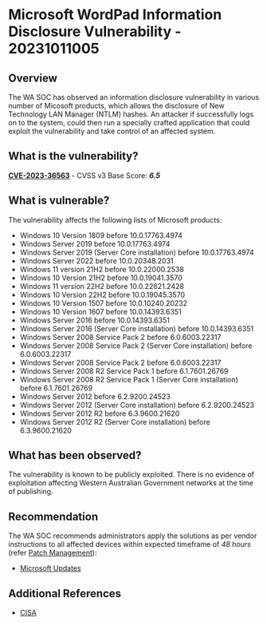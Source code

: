 # Microsoft WordPad Information Disclosure Vulnerability - 20231011005

## Overview

The WA SOC has observed an information disclosure vulnerability in various number of Micosoft products, which allows the disclosure of New Technology LAN Manager (NTLM) hashes. An attacker if successfully logs on to the system, could then run a specially crafted application that could exploit the vulnerability and take control of an affected system.

## What is the vulnerability?

[**CVE-2023-36563**](https://nvd.nist.gov/vuln/detail/CVE-2023-36563) - CVSS v3 Base Score: ***6.5***

## What is vulnerable?

The vulnerability affects the following lists of Microsoft products:

- Windows 10 Version 1809 before 10.0.17763.4974
- Windows Server 2019 before 10.0.17763.4974
- Windows Server 2019 (Server Core installation) before 10.0.17763.4974
- Windows Server 2022 before 10.0.20348.2031
- Windows 11 version 21H2 before 10.0.22000.2538
- Windows 10 Version 21H2 before 10.0.19041.3570
- Windows 11 version 22H2 before 10.0.22621.2428
- Windows 10 Version 22H2 before 10.0.19045.3570
- Windows 10 Version 1507 before 10.0.10240.20232
- Windows 10 Version 1607 before 10.0.14393.6351
- Windows Server 2016 before 10.0.14393.6351
- Windows Server 2016 (Server Core installation) before 10.0.14393.6351
- Windows Server 2008 Service Pack 2 before 6.0.6003.22317
- Windows Server 2008 Service Pack 2 (Server Core installation) before 6.0.6003.22317
- Windows Server 2008 Service Pack 2 before 6.0.6003.22317
- Windows Server 2008 R2 Service Pack 1 before 6.1.7601.26769
- Windows Server 2008 R2 Service Pack 1 (Server Core installation) before 6.1.7601.26769
- Windows Server 2012 before 6.2.9200.24523
- Windows Server 2012 (Server Core installation) before 6.2.9200.24523
- Windows Server 2012 R2 before 6.3.9600.21620
- Windows Server 2012 R2 (Server Core installation) before 6.3.9600.21620


## What has been observed?

The vulnerability is known to be publicly exploited. There is no evidence of exploitation affecting Western Australian Government networks at the time of publishing.

## Recommendation

The WA SOC recommends administrators apply the solutions as per vendor instructions to all affected devices within expected timeframe of *48 hours* (refer [Patch Management](../guidelines/patch-management.md)):

- [Microsoft Updates](https://msrc.microsoft.com/update-guide/vulnerability/CVE-2023-36563)

## Additional References

- [CISA](https://www.cisa.gov/known-exploited-vulnerabilities-catalog)
